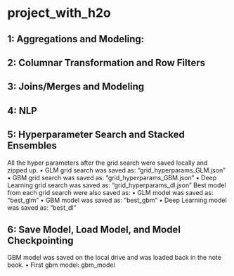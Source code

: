 # project_with_h2o


## 1: Aggregations and Modeling:



## 2: Columnar Transformation and Row Filters


## 3: Joins/Merges and Modeling


## 4: NLP

## 5: Hyperparameter Search and Stacked Ensembles

All the hyper parameters after the grid search were saved locally and zipped up.
•	GLM grid search was saved as: “grid_hyperparams_GLM.json”
•	GBM grid search was saved as: “grid_hyperparams_GBM.json”
•	Deep Learning grid search was saved as: “grid_hyperparams_dl.json”
Best model from each grid search were also saved as:
•	GLM model was saved as: “best_glm”
•	GBM model was saved as: “best_gbm”
•	Deep Learning model was saved as: “best_dl”

## 6: Save Model, Load Model, and Model Checkpointing

GBM model was saved on the local drive and was loaded back in the note book.
•	First gbm model: gbm_model
